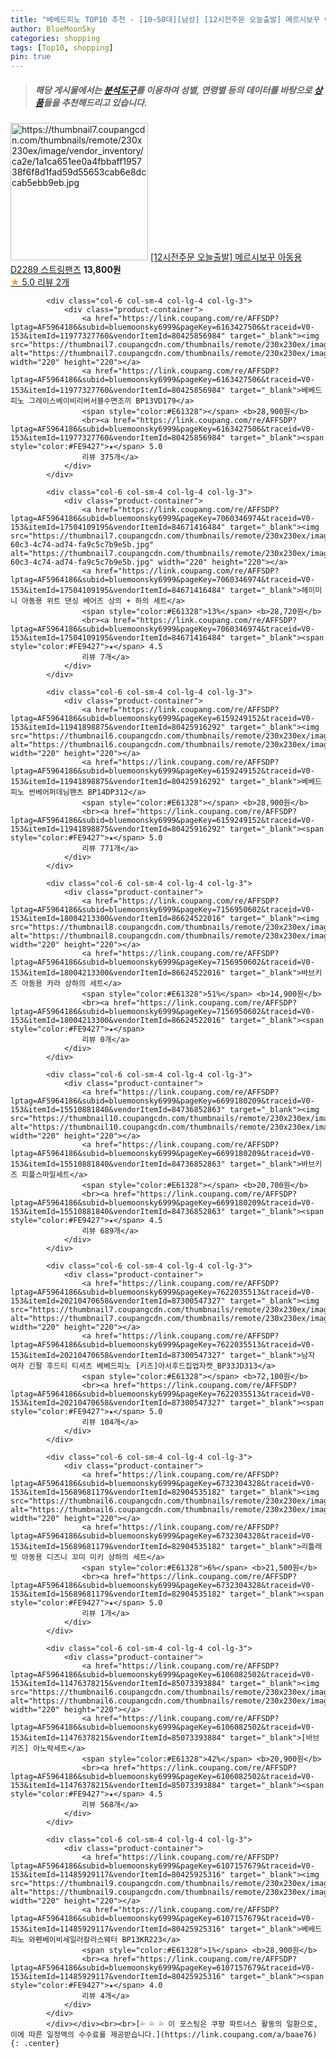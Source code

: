 ```yaml
---
title: "베베드피노 TOP10 추천 - [10~50대][남성] [12시전주문 오늘출발] 메르시보꾸 아동용 D2289 스트링팬츠"
author: BlueMoonSky
categories: shopping
tags: [Top10, shopping]
pin: true
---
```


> ##### 해당 게시물에서는 [**분석도구**](https://itemscout.io/)를 이용하여 **성별**, **연령별** 등의 데이터를 바탕으로 [**상품**](https://link.coupang.com/a/baae76)들을 추천해드리고 있습니다.
<div class="container"><div class="row">
            <div class="col-6 col-sm-4 col-lg-4 col-lg-3">
                <div class="product-container">
                    <a href="https://link.coupang.com/re/AFFSDP?lptag=AF5964186&subid=bluemoonsky6999&pageKey=7623784605&traceid=V0-153&itemId=20218422415&vendorItemId=86975677496" target="_blank"><img src="https://thumbnail7.coupangcdn.com/thumbnails/remote/230x230ex/image/vendor_inventory/ca2e/1a1ca651ee0a4fbbaff195738f6f8d1fad59d55653cab6e8dccab5ebb9eb.jpg" alt="https://thumbnail7.coupangcdn.com/thumbnails/remote/230x230ex/image/vendor_inventory/ca2e/1a1ca651ee0a4fbbaff195738f6f8d1fad59d55653cab6e8dccab5ebb9eb.jpg" width="220" height="220"></a>
                    <a href="https://link.coupang.com/re/AFFSDP?lptag=AF5964186&subid=bluemoonsky6999&pageKey=7623784605&traceid=V0-153&itemId=20218422415&vendorItemId=86975677496" target="_blank">[12시전주문 오늘출발] 메르시보꾸 아동용 D2289 스트링팬츠</a>
                    <span style="color:#E61328"></span> <b>13,800원</b>
                    <br><a href="https://link.coupang.com/re/AFFSDP?lptag=AF5964186&subid=bluemoonsky6999&pageKey=7623784605&traceid=V0-153&itemId=20218422415&vendorItemId=86975677496" target="_blank"><span style="color:#FE9427">★</span> 5.0
                    리뷰 2개</a>
                </div>
            </div>
            
            <div class="col-6 col-sm-4 col-lg-4 col-lg-3">
                <div class="product-container">
                    <a href="https://link.coupang.com/re/AFFSDP?lptag=AF5964186&subid=bluemoonsky6999&pageKey=6163427506&traceid=V0-153&itemId=11977327760&vendorItemId=80425856984" target="_blank"><img src="https://thumbnail7.coupangcdn.com/thumbnails/remote/230x230ex/image/vendor_inventory/c552/3b8cfff7f6ad902bf8efb3ee79bdf622a0b07c1fe2c450c81a22fe540467.jpg" alt="https://thumbnail7.coupangcdn.com/thumbnails/remote/230x230ex/image/vendor_inventory/c552/3b8cfff7f6ad902bf8efb3ee79bdf622a0b07c1fe2c450c81a22fe540467.jpg" width="220" height="220"></a>
                    <a href="https://link.coupang.com/re/AFFSDP?lptag=AF5964186&subid=bluemoonsky6999&pageKey=6163427506&traceid=V0-153&itemId=11977327760&vendorItemId=80425856984" target="_blank">베베드피노 그레이스베이비리버서블수면조끼 BP13VD179</a>
                    <span style="color:#E61328"></span> <b>28,900원</b>
                    <br><a href="https://link.coupang.com/re/AFFSDP?lptag=AF5964186&subid=bluemoonsky6999&pageKey=6163427506&traceid=V0-153&itemId=11977327760&vendorItemId=80425856984" target="_blank"><span style="color:#FE9427">★</span> 5.0
                    리뷰 375개</a>
                </div>
            </div>
            
            <div class="col-6 col-sm-4 col-lg-4 col-lg-3">
                <div class="product-container">
                    <a href="https://link.coupang.com/re/AFFSDP?lptag=AF5964186&subid=bluemoonsky6999&pageKey=7060346974&traceid=V0-153&itemId=17504109195&vendorItemId=84671416484" target="_blank"><img src="https://thumbnail7.coupangcdn.com/thumbnails/remote/230x230ex/image/retail/images/2023/01/12/12/5/f8d26afb-60c3-4c74-ad74-fa9c5c7b9e5b.jpg" alt="https://thumbnail7.coupangcdn.com/thumbnails/remote/230x230ex/image/retail/images/2023/01/12/12/5/f8d26afb-60c3-4c74-ad74-fa9c5c7b9e5b.jpg" width="220" height="220"></a>
                    <a href="https://link.coupang.com/re/AFFSDP?lptag=AF5964186&subid=bluemoonsky6999&pageKey=7060346974&traceid=V0-153&itemId=17504109195&vendorItemId=84671416484" target="_blank">헤이미니 아동용 위트 댄싱 베어즈 상의 + 하의 세트</a>
                    <span style="color:#E61328">13%</span> <b>28,720원</b>
                    <br><a href="https://link.coupang.com/re/AFFSDP?lptag=AF5964186&subid=bluemoonsky6999&pageKey=7060346974&traceid=V0-153&itemId=17504109195&vendorItemId=84671416484" target="_blank"><span style="color:#FE9427">★</span> 4.5
                    리뷰 7개</a>
                </div>
            </div>
            
            <div class="col-6 col-sm-4 col-lg-4 col-lg-3">
                <div class="product-container">
                    <a href="https://link.coupang.com/re/AFFSDP?lptag=AF5964186&subid=bluemoonsky6999&pageKey=6159249152&traceid=V0-153&itemId=11941898875&vendorItemId=80425916292" target="_blank"><img src="https://thumbnail6.coupangcdn.com/thumbnails/remote/230x230ex/image/vendor_inventory/3953/3afb1fe82abcecbe277c5b143d71943f564e7baacedc094dacb3a264ac3f.jpg" alt="https://thumbnail6.coupangcdn.com/thumbnails/remote/230x230ex/image/vendor_inventory/3953/3afb1fe82abcecbe277c5b143d71943f564e7baacedc094dacb3a264ac3f.jpg" width="220" height="220"></a>
                    <a href="https://link.coupang.com/re/AFFSDP?lptag=AF5964186&subid=bluemoonsky6999&pageKey=6159249152&traceid=V0-153&itemId=11941898875&vendorItemId=80425916292" target="_blank">베베드피노 썬베어퍼데님팬츠 BP14DP312</a>
                    <span style="color:#E61328"></span> <b>28,900원</b>
                    <br><a href="https://link.coupang.com/re/AFFSDP?lptag=AF5964186&subid=bluemoonsky6999&pageKey=6159249152&traceid=V0-153&itemId=11941898875&vendorItemId=80425916292" target="_blank"><span style="color:#FE9427">★</span> 5.0
                    리뷰 771개</a>
                </div>
            </div>
            
            <div class="col-6 col-sm-4 col-lg-4 col-lg-3">
                <div class="product-container">
                    <a href="https://link.coupang.com/re/AFFSDP?lptag=AF5964186&subid=bluemoonsky6999&pageKey=7156950602&traceid=V0-153&itemId=18004213300&vendorItemId=86624522016" target="_blank"><img src="https://thumbnail8.coupangcdn.com/thumbnails/remote/230x230ex/image/vendor_inventory/471b/b23e2dcc1ae724373fa10434c9437cdb6b4ac364620d671040f85925423f.jpg" alt="https://thumbnail8.coupangcdn.com/thumbnails/remote/230x230ex/image/vendor_inventory/471b/b23e2dcc1ae724373fa10434c9437cdb6b4ac364620d671040f85925423f.jpg" width="220" height="220"></a>
                    <a href="https://link.coupang.com/re/AFFSDP?lptag=AF5964186&subid=bluemoonsky6999&pageKey=7156950602&traceid=V0-153&itemId=18004213300&vendorItemId=86624522016" target="_blank">바브키즈 아동용 카라 상하의 세트</a>
                    <span style="color:#E61328">51%</span> <b>14,900원</b>
                    <br><a href="https://link.coupang.com/re/AFFSDP?lptag=AF5964186&subid=bluemoonsky6999&pageKey=7156950602&traceid=V0-153&itemId=18004213300&vendorItemId=86624522016" target="_blank"><span style="color:#FE9427">★</span> 
                    리뷰 0개</a>
                </div>
            </div>
            
            <div class="col-6 col-sm-4 col-lg-4 col-lg-3">
                <div class="product-container">
                    <a href="https://link.coupang.com/re/AFFSDP?lptag=AF5964186&subid=bluemoonsky6999&pageKey=6699180209&traceid=V0-153&itemId=15510881840&vendorItemId=84736852863" target="_blank"><img src="https://thumbnail10.coupangcdn.com/thumbnails/remote/230x230ex/image/vendor_inventory/ac90/1a240a6b5163d832d055e7d3a67bb72602dac24a0c10543bab83cf52230d.jpg" alt="https://thumbnail10.coupangcdn.com/thumbnails/remote/230x230ex/image/vendor_inventory/ac90/1a240a6b5163d832d055e7d3a67bb72602dac24a0c10543bab83cf52230d.jpg" width="220" height="220"></a>
                    <a href="https://link.coupang.com/re/AFFSDP?lptag=AF5964186&subid=bluemoonsky6999&pageKey=6699180209&traceid=V0-153&itemId=15510881840&vendorItemId=84736852863" target="_blank">바브키즈 피플스마일세트</a>
                    <span style="color:#E61328"></span> <b>20,700원</b>
                    <br><a href="https://link.coupang.com/re/AFFSDP?lptag=AF5964186&subid=bluemoonsky6999&pageKey=6699180209&traceid=V0-153&itemId=15510881840&vendorItemId=84736852863" target="_blank"><span style="color:#FE9427">★</span> 4.5
                    리뷰 689개</a>
                </div>
            </div>
            
            <div class="col-6 col-sm-4 col-lg-4 col-lg-3">
                <div class="product-container">
                    <a href="https://link.coupang.com/re/AFFSDP?lptag=AF5964186&subid=bluemoonsky6999&pageKey=7622035513&traceid=V0-153&itemId=20210470658&vendorItemId=87300547327" target="_blank"><img src="https://thumbnail7.coupangcdn.com/thumbnails/remote/230x230ex/image/vendor_inventory/3966/3b4cc90fc1d43a4586d1383ab47464b109ba0947439322a897cd0acb3e01.jpg" alt="https://thumbnail7.coupangcdn.com/thumbnails/remote/230x230ex/image/vendor_inventory/3966/3b4cc90fc1d43a4586d1383ab47464b109ba0947439322a897cd0acb3e01.jpg" width="220" height="220"></a>
                    <a href="https://link.coupang.com/re/AFFSDP?lptag=AF5964186&subid=bluemoonsky6999&pageKey=7622035513&traceid=V0-153&itemId=20210470658&vendorItemId=87300547327" target="_blank">남자 여자 긴팔 후드티 티셔츠 베베드피노 [키즈]아서후드집업자켓_BP33JD313</a>
                    <span style="color:#E61328"></span> <b>72,100원</b>
                    <br><a href="https://link.coupang.com/re/AFFSDP?lptag=AF5964186&subid=bluemoonsky6999&pageKey=7622035513&traceid=V0-153&itemId=20210470658&vendorItemId=87300547327" target="_blank"><span style="color:#FE9427">★</span> 5.0
                    리뷰 104개</a>
                </div>
            </div>
            
            <div class="col-6 col-sm-4 col-lg-4 col-lg-3">
                <div class="product-container">
                    <a href="https://link.coupang.com/re/AFFSDP?lptag=AF5964186&subid=bluemoonsky6999&pageKey=6732304328&traceid=V0-153&itemId=15689681179&vendorItemId=82904535182" target="_blank"><img src="https://thumbnail6.coupangcdn.com/thumbnails/remote/230x230ex/image/rs_quotation_api/ez3waoeo/90438d3d29b14ea5a5b2d2fa1a77c2fe.jpg" alt="https://thumbnail6.coupangcdn.com/thumbnails/remote/230x230ex/image/rs_quotation_api/ez3waoeo/90438d3d29b14ea5a5b2d2fa1a77c2fe.jpg" width="220" height="220"></a>
                    <a href="https://link.coupang.com/re/AFFSDP?lptag=AF5964186&subid=bluemoonsky6999&pageKey=6732304328&traceid=V0-153&itemId=15689681179&vendorItemId=82904535182" target="_blank">리틀래빗 아동용 디즈니 꼬미 미키 상하의 세트</a>
                    <span style="color:#E61328">6%</span> <b>21,500원</b>
                    <br><a href="https://link.coupang.com/re/AFFSDP?lptag=AF5964186&subid=bluemoonsky6999&pageKey=6732304328&traceid=V0-153&itemId=15689681179&vendorItemId=82904535182" target="_blank"><span style="color:#FE9427">★</span> 5.0
                    리뷰 1개</a>
                </div>
            </div>
            
            <div class="col-6 col-sm-4 col-lg-4 col-lg-3">
                <div class="product-container">
                    <a href="https://link.coupang.com/re/AFFSDP?lptag=AF5964186&subid=bluemoonsky6999&pageKey=6106082502&traceid=V0-153&itemId=11476378215&vendorItemId=85073393884" target="_blank"><img src="https://thumbnail6.coupangcdn.com/thumbnails/remote/230x230ex/image/vendor_inventory/a161/307563b429580006d99fbce690da09d73be0905986e974cbe0515f946eed.jpg" alt="https://thumbnail6.coupangcdn.com/thumbnails/remote/230x230ex/image/vendor_inventory/a161/307563b429580006d99fbce690da09d73be0905986e974cbe0515f946eed.jpg" width="220" height="220"></a>
                    <a href="https://link.coupang.com/re/AFFSDP?lptag=AF5964186&subid=bluemoonsky6999&pageKey=6106082502&traceid=V0-153&itemId=11476378215&vendorItemId=85073393884" target="_blank">[바브키즈] 아노락세트</a>
                    <span style="color:#E61328">42%</span> <b>20,900원</b>
                    <br><a href="https://link.coupang.com/re/AFFSDP?lptag=AF5964186&subid=bluemoonsky6999&pageKey=6106082502&traceid=V0-153&itemId=11476378215&vendorItemId=85073393884" target="_blank"><span style="color:#FE9427">★</span> 4.5
                    리뷰 568개</a>
                </div>
            </div>
            
            <div class="col-6 col-sm-4 col-lg-4 col-lg-3">
                <div class="product-container">
                    <a href="https://link.coupang.com/re/AFFSDP?lptag=AF5964186&subid=bluemoonsky6999&pageKey=6107157679&traceid=V0-153&itemId=11485929117&vendorItemId=80425925316" target="_blank"><img src="https://thumbnail9.coupangcdn.com/thumbnails/remote/230x230ex/image/vendor_inventory/f472/d3f87fae38669e9de0e40024418547039aea94ad0dc799f7f8a3caf4ac05.jpg" alt="https://thumbnail9.coupangcdn.com/thumbnails/remote/230x230ex/image/vendor_inventory/f472/d3f87fae38669e9de0e40024418547039aea94ad0dc799f7f8a3caf4ac05.jpg" width="220" height="220"></a>
                    <a href="https://link.coupang.com/re/AFFSDP?lptag=AF5964186&subid=bluemoonsky6999&pageKey=6107157679&traceid=V0-153&itemId=11485929117&vendorItemId=80425925316" target="_blank">베베드피노 와펜베이비세일러칼라스웨터 BP13KR223</a>
                    <span style="color:#E61328">1%</span> <b>28,900원</b>
                    <br><a href="https://link.coupang.com/re/AFFSDP?lptag=AF5964186&subid=bluemoonsky6999&pageKey=6107157679&traceid=V0-153&itemId=11485929117&vendorItemId=80425925316" target="_blank"><span style="color:#FE9427">★</span> 4.0
                    리뷰 4개</a>
                </div>
            </div>
            </div></div><br><br>[💦 💦 💦 이 포스팅은 쿠팡 파트너스 활동의 일환으로, 이에 따른 일정액의 수수료를 제공받습니다.](https://link.coupang.com/a/baae76){: .center}